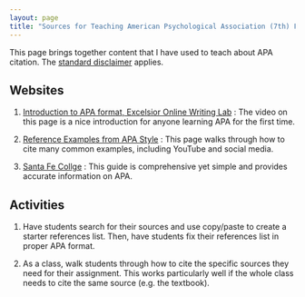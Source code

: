 ```yaml
---
layout: page
title: "Sources for Teaching American Psychological Association (7th) Format"
---
```

This page brings together content that I have used to teach about APA citation. The [standard disclaimer](/disclaimer/) applies.


Websites
---
1. [Introduction to APA format, Excelsior Online Writing Lab](https://owl.excelsior.edu/citation-and-documentation/apa-style/)
: The video on this page is a nice introduction for anyone learning APA for the first time.

2. [Reference Examples from APA Style](https://apastyle.apa.org/style-grammar-guidelines/references/examples/)
: This page walks through how to cite many common examples, including YouTube and social media.

3. [Santa Fe Collge](https://sfcollege.libguides.com/apa7/)
: This guide is comprehensive yet simple and provides accurate information on APA.

Activities
---
1. Have students search for their sources and use copy/paste to create a starter references list. Then, have students fix their references list in proper APA format.

2. As a class, walk students through how to cite the specific sources they need for their assignment. This works particularly well if the whole class needs to cite the same source (e.g. the textbook).
